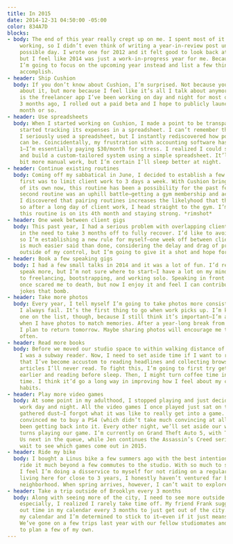 ```yaml
---
title: In 2015
date: 2014-12-31 04:50:00 -05:00
color: 834A7D
blocks:
- body: The end of this year really crept up on me. I spent most of it heads-down
    working, so I didn’t even think of writing a year-in-review post until the last
    possible day. I wrote one for 2012 and it felt good to look back at past accomplishments,
    but I feel like 2014 was just a work-in-progress year for me. Because of this,
    I’m going to focus on the upcoming year instead and list a few things I want to
    accomplish.
- header: Ship Cushion
  body: If you don’t know about Cushion, I’m surprised. Not because you should know
    about it, but more because I feel like it’s all I talk about anymore. Cushion
    is the freelancer app I’ve been working on day and night for most of the year.
    3 months ago, I rolled out a paid beta and I hope to publicly launch in the next
    month or so.
- header: Use spreadsheets
  body: When I started working on Cushion, I made a point to be transparent, so I
    started tracking its expenses in a spreadsheet. I can’t remember the last time
    I seriously used a spreadsheet, but I instantly rediscovered how powerful they
    can be. Coincidentally, my frustration with accounting software has reached defcon
    1—I’m essentially paying $30/month for stress. I realized I could save that money
    and build a custom-tailored system using a simple spreadsheet. It’ll require a
    bit more manual work, but I’m certain I’ll sleep better at night.
- header: Continue existing routines
  body: Coming off my sabbatical in June, I decided to establish a few routines. The
    first was to limit client work to 3 days a week. With Cushion bringing in an income
    of its own now, this routine has been a possibility for the past few months. The
    second routine was an uphill battle—getting a gym membership and actually going.
    I discovered that pairing routines increases the likelyhood that they will succeed,
    so after a long day of client work, I head straight to the gym. I’m proud to say
    this routine is on its 4th month and staying strong. *rimshot*
- header: One week between client gigs
  body: This past year, I had a serious problem with overlapping client jobs, resulting
    in the need to take 3 months off to fully recover. I’d like to avoid another burnout,
    so I’m establishing a new rule for myself—one week off between client gigs. This
    is much easier said than done, considering the delay and drag of projects are
    outside of my control, but I’m going to give it a shot and hope for the best.
- header: Book a few speaking gigs
  body: I had a few small talks in 2014 and it was a lot of fun. I’d really like to
    speak more, but I’m not sure where to start—I have a lot on my mind when it comes
    to freelancing, bootstrapping, and working solo. Speaking in front of a crowd
    once scared me to death, but now I enjoy it and feel I can contribute a lot—specifically
    jokes that bomb.
- header: Take more photos
  body: Every year, I tell myself I’m going to take photos more consistently, but
    I always fail. It’s the first thing to go when work picks up. I’m keeping this
    one on the list, though, because I still think it’s important—I’m always thankful
    when I have photos to match memories. After a year-long break from Instagram,
    I plan to return tomorrow. Maybe sharing photos will encourage me to shoot more
    often.
- header: Read more books
  body: Before we moved our studio space to within walking distance of our apartment,
    I was a subway reader. Now, I need to set aside time if I want to read. I hate
    that I’ve become accustom to reading headlines and collecting browser tabs of
    articles I’ll never read. To fight this, I’m going to first try getting in bed
    earlier and reading before sleep. Then, I might turn coffee time into coffee/reading
    time. I think it’d go a long way in improving how I feel about my consumption
    habits.
- header: Play more video games
  body: At some point in my adulthood, I stopped playing and just decided that I would
    work day and night. All the video games I once played just sat on the shelf and
    gathered dust—I forgot what it was like to really get into a game. Jen recently
    convinced me to buy a PS4 (which didn’t take much convincing at all), so we’ve
    been getting back into it. Every other night, we’ll set aside our work and take
    turns playing our game. I’m currently on Grand Theft Auto 5, with The Last of
    Us next in the queue, while Jen continues the Assassin’s Creed series. I can’t
    wait to see which games come out in 2015.
- header: Ride my bike
  body: I bought a Linus bike a few summers ago with the best intentions, but didn’t
    ride it much beyond a few commutes to the studio. With so much to see in New York,
    I feel I’m doing a disservice to myself for not riding on a regular basis. After
    living here for close to 3 years, I honestly haven’t ventured far beyond my own
    neighborhood. When spring arrives, however, I can’t wait to explore.
- header: Take a trip outside of Brooklyn every 3 months
  body: Along with seeing more of the city, I need to see more outside the city. Today
    especially, I realized I rarely take time off. My friend Frank suggested blocking
    out time in my calendar every 3 months to just get out of the city. Well, I marked
    my calendar and I’m determined to stick to it—even if it just means a drive upstate.
    We’ve gone on a few trips last year with our fellow studiomates and now I’m itching
    to plan a few of my own.
---
```


